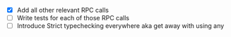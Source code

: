 - [X] Add all other relevant RPC calls
- [ ] Write tests for each of those RPC calls
- [ ] Introduce Strict typechecking everywhere aka get away with using any